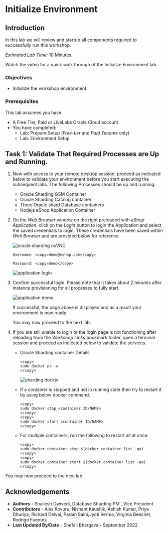 # Initialize Environment

## Introduction

In this lab we will review and startup all components required to successfully run this workshop.

*Estimated Lab Time:* 10 Minutes.

Watch the video for a quick walk through of the Initialize Environment lab.

[](youtube:e3EXx3BMhec)

### Objectives
- Initialize the workshop environment.

### Prerequisites
This lab assumes you have:
- A Free Tier, Paid or LiveLabs Oracle Cloud account
- You have completed:
    - Lab: Prepare Setup (*Free-tier* and *Paid Tenants* only)
    - Lab: Environment Setup

## Task 1: Validate That Required Processes are Up and Running.
1. Now with access to your remote desktop session, proceed as indicated below to validate your environment before you start executing the subsequent labs. The following Processes should be up and running:

    - Oracle Sharding GSM  Container
    - Oracle Sharding Catalog container
    - Three Oracle shard Database containers
    - Nodejs eShop Application Container

2. On the *Web Browser* window on the right preloaded with *eShop Application*, click on the *Login* button to login the Application and select the saved credentials to login. These credentials have been saved within *Web Browser* and are provided below for reference

    ![oracle sharding noVNC](images/oracle-shading-noVnc.png " ")
    ```
    Username: <copy>demo@eshop.com</copy>
    ```

    ```
    Password: <copy>demo</copy>
    ```

    ![application login](images/application-login.png " ")

3. Confirm successful login. Please note that it takes about 2 minutes after instance provisioning for all processes to fully start.

    ![application demo](images/application-demo.png " ")

    If successful, the page above is displayed and as a result your environment is now ready.  

    You may now proceed to the next lab.

4. If you are still unable to login or the login page is not functioning after reloading from the *Workshop Links* bookmark folder, open a terminal session and proceed as indicated below to validate the services.

    - Oracle Sharding container Details

        ```
        <copy>
        sudo docker ps -a
        </copy>
        ```
        ![sharding docker](images/sharding-docker.png " ")

    - If a container is stopped and not in running state then try to restart it by using below docker command.

        ```
        <copy>
        sudo docker stop <container ID/NAME>
        </copy>
        <copy>
        sudo docker start <container ID/NAME>
        </copy>
        ```
    - For multiple containers, run the following to restart all at once:

        ```
        <copy>
        sudo docker container stop $(docker container list -qa)
        </copy>
        <copy>
        sudo docker container start $(docker container list -qa)
        </copy>
        ```

You may now proceed to the next lab.

## Acknowledgements
* **Authors** - Shailesh Dwivedi, Database Sharding PM , Vice President
* **Contributors** - Alex Kovuru, Nishant Kaushik, Ashish Kumar, Priya Dhuriya, Richard Delval, Param Saini,Jyoti Verma, Virginia Beecher, Rodrigo Fuentes
* **Last Updated By/Date** - Shefali Bhargava - September 2022
